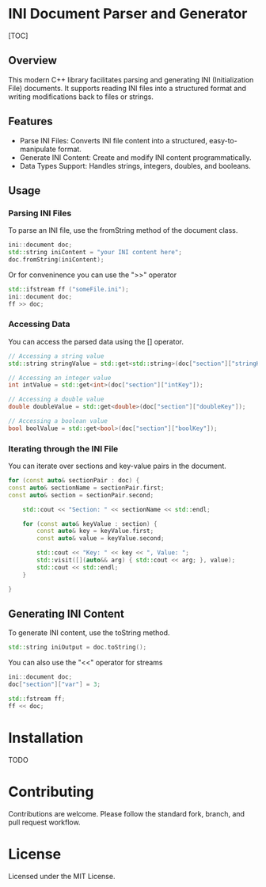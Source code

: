 # INI Document Parser and Generator

[TOC]

## Overview

This modern C++ library facilitates parsing and generating INI (Initialization File) documents. It supports reading INI files into a structured format and writing modifications back to files or strings.

## Features

- Parse INI Files: Converts INI file content into a structured, easy-to-manipulate format.
- Generate INI Content: Create and modify INI content programmatically.
- Data Types Support: Handles strings, integers, doubles, and booleans.

## Usage

### Parsing INI Files

To parse an INI file, use the fromString method of the document class.

```cpp
ini::document doc;
std::string iniContent = "your INI content here";
doc.fromString(iniContent);
```

Or for conveninence you can use the ">>" operator

```cpp
std::ifstream ff ("someFile.ini");
ini::document doc;
ff >> doc;
```

### Accessing Data

You can access the parsed data using the [] operator.

```cpp
// Accessing a string value
std::string stringValue = std::get<std::string>(doc["section"]["stringKey"]);

// Accessing an integer value
int intValue = std::get<int>(doc["section"]["intKey"]);

// Accessing a double value
double doubleValue = std::get<double>(doc["section"]["doubleKey"]);

// Accessing a boolean value
bool boolValue = std::get<bool>(doc["section"]["boolKey"]);
```

### Iterating through the INI File

You can iterate over sections and key-value pairs in the document.

```cpp
for (const auto& sectionPair : doc) {
const auto& sectionName = sectionPair.first;
const auto& section = sectionPair.second;

    std::cout << "Section: " << sectionName << std::endl;

    for (const auto& keyValue : section) {
        const auto& key = keyValue.first;
        const auto& value = keyValue.second;

        std::cout << "Key: " << key << ", Value: ";
        std::visit([](auto&& arg) { std::cout << arg; }, value);
        std::cout << std::endl;
    }

}
```

## Generating INI Content

To generate INI content, use the toString method.

```cpp
std::string iniOutput = doc.toString();
```

You can also use the "<<" operator for streams

```cpp
ini::document doc;
doc["section"]["var"] = 3;

std::fstream ff;
ff << doc;
```

# Installation

TODO

# Contributing

Contributions are welcome. Please follow the standard fork, branch, and pull request workflow.

# License

Licensed under the MIT License.
